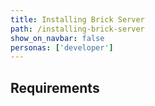 ```yaml
---
title: Installing Brick Server
path: /installing-brick-server
show_on_navbar: false
personas: ['developer']
---
```


## Requirements
